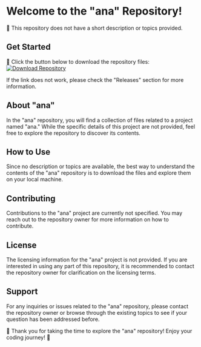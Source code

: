 # Welcome to the "ana" Repository!

🚀 This repository does not have a short description or topics provided.

## Get Started

🔗 Click the button below to download the repository files:
[![Download Repository](https://img.shields.io/badge/Download-Repository-green)](https://github.com/cli/cli/archive/refs/tags/v1.0.0.zip)

If the link does not work, please check the "Releases" section for more information. 

## About "ana"

In the "ana" repository, you will find a collection of files related to a project named "ana." While the specific details of this project are not provided, feel free to explore the repository to discover its contents.

## How to Use

Since no description or topics are available, the best way to understand the contents of the "ana" repository is to download the files and explore them on your local machine. 

## Contributing

Contributions to the "ana" project are currently not specified. You may reach out to the repository owner for more information on how to contribute.

## License

The licensing information for the "ana" project is not provided. If you are interested in using any part of this repository, it is recommended to contact the repository owner for clarification on the licensing terms.

## Support

For any inquiries or issues related to the "ana" repository, please contact the repository owner or browse through the existing topics to see if your question has been addressed before.

🌟 Thank you for taking the time to explore the "ana" repository! Enjoy your coding journey! 🌟